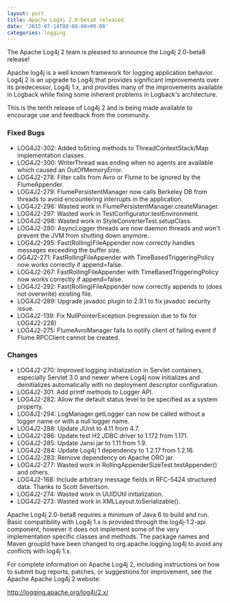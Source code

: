 ```yaml
---
layout: post
title: Apache Log4j 2.0-beta8 released
date: '2013-07-14T00:00:00+00:00'
categories: logging
---
```

<p>The Apache Log4j 2 team is pleased to announce the Log4j 2.0-beta8 release!</p>

<p>Apache log4j is a well known framework for logging application behavior. Log4j 2 is an upgrade to
Log4j that provides significant improvements over its predecessor, Log4j 1.x, and provides
many of the improvements available in Logback while fixing some inherent problems in Logback's
architecture.</p>

<p>This is the tenth release of Log4j 2 and is being made available to encourage use and feedback from the community.</p>

<h3>Fixed Bugs</h3>

<ul>
<li>LOG4J2-302:  Added toString methods to ThreadContextStack/Map implementation classes.</li>
<li>LOG4J2-300:  WriterThread was ending when no agents are available which caused an OutOfMemoryError.</li>
<li>LOG4J2-278:  Filter calls from Avro or Flume to be ignored by the FlumeAppender.</li>
<li>LOG4J2-279:  FlumePersistentManager now calls Berkeley DB from threads to avoid encountering interrupts in the application.</li>
<li>LOG4J2-296:  Wasted work in FlumePersistentManager.createManager.</li>
<li>LOG4J2-297:  Wasted work in TestConfigurator.testEnvironment.</li>
<li>LOG4J2-298:  Wasted work in StyleConverterTest.setupClass.</li>
<li>LOG4J2-280:  AsyncLogger threads are now daemon threads and won't prevent the JVM from shutting down anymore.</li>
<li>LOG4J2-295:  Fast(Rolling)FileAppender now correctly handles messages exceeding the buffer size.</li>
<li>OG4J2-271:  FastRollingFileAppender with TimeBasedTriggeringPolicy now works correctly if append=false.</li>
<li>LOG4J2-267:  FastRollingFileAppender with TimeBasedTriggeringPolicy now works correctly if append=false.</li>
<li>LOG4J2-292:  Fast(Rolling)FileAppender now correctly appends to (does not overwrite) existing file.</li>
<li>LOG4J2-289:  Upgrade javadoc plugin to 2.9.1 to fix javadoc security issue.</li>
<li>LOG4J2-139:  Fix NullPointerException (regression due to fix for LOG4J2-228)</li>
<li>LOG4J2-275:  FlumeAvroManager fails to notify client of failing event if Flume RPCClient cannot be created.</li>
</ul>

<h3>Changes</h3>

<ul>
<li>LOG4J2-270:  Improved logging initialization in Servlet containers, especially Servlet 3.0 and newer where Log4j now
        initializes and deinitializes automatically with no deployment descriptor configuration.</li>
<li>LOG4J2-301:  Add printf methods to Logger API.</li>
<li>LOG4J2-282:  Allow the default status level to be specified as a system property.</li>
<li>LOG4J2-294:  LogManager.getLogger can now be called without a logger name or with a null logger name.</li>
<li>LOG4J2-288:  Update JUnit to 4.11 from 4.7.</li>
<li>LOG4J2-286:  Update test H2 JDBC driver to 1.172 from 1.171.</li>
<li>LOG4J2-285:  Update Jansi jar to 1.11 from 1.9.</li>
<li>LOG4J2-284:  Update Log4j 1 dependency to 1.2.17 from 1.2.16.</li>
<li>LOG4J2-283:  Remove dependency on Apache ORO jar.</li>
<li>LOG4J2-277:  Wasted work in RollingAppenderSizeTest.testAppender() and others.</li>
<li>LOG4J2-168:  Include arbitrary message fields in RFC-5424 structured data. Thanks to Scott Severtson.</li>
<li>LOG4J2-274:  Wasted work in UUIDUtil initialization.</li>
<li>LOG4J2-273:  Wasted work in XMLLayout.toSerializable().</li>
</ul>

<p>Apache Log4j 2.0-beta8 requires a minimum of Java 6 to build and run. Basic compatibility with
Log4j 1.x is provided through the log4j-1.2-api component, however it does not implement some of the
very implementation specific classes and methods. The package names and Maven groupId have been changed to
org.apache.logging.log4j to avoid any conflicts with log4j 1.x.</p>

<p>For complete information on Apache Log4j 2, including instructions on how to submit bug reports,
patches, or suggestions for improvement, see the Apache Apache Log4j 2 website:</p>

<p><a href="http://logging.apache.org/log4j/2.x/">http://logging.apache.org/log4j/2.x/</a></p>
